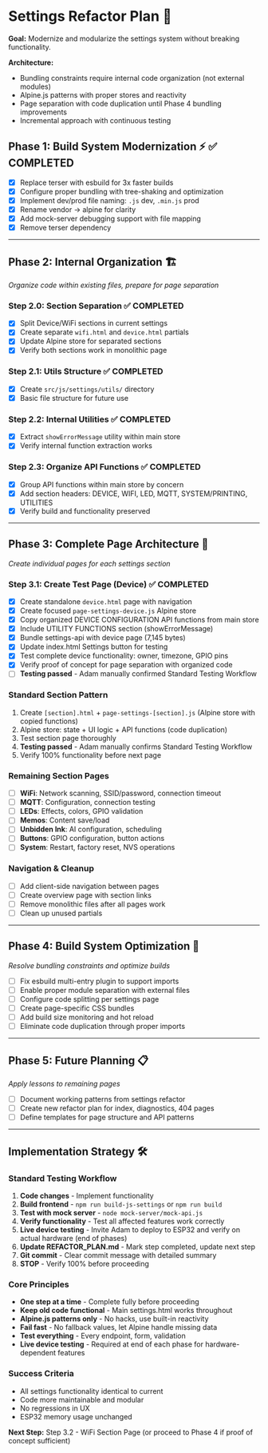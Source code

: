 # Settings Refactor Plan 🎯

**Goal:** Modernize and modularize the settings system without breaking functionality.

**Architecture:**
- Bundling constraints require internal code organization (not external modules)
- Alpine.js patterns with proper stores and reactivity
- Page separation with code duplication until Phase 4 bundling improvements
- Incremental approach with continuous testing

## Phase 1: Build System Modernization ⚡ ✅ COMPLETED

- [x] Replace terser with esbuild for 3x faster builds
- [x] Configure proper bundling with tree-shaking and optimization
- [x] Implement dev/prod file naming: `.js` dev, `.min.js` prod
- [x] Rename vendor → alpine for clarity
- [x] Add mock-server debugging support with file mapping
- [x] Remove terser dependency

---

## Phase 2: Internal Organization 🏗️
*Organize code within existing files, prepare for page separation*

### Step 2.0: Section Separation ✅ COMPLETED
- [x] Split Device/WiFi sections in current settings
- [x] Create separate `wifi.html` and `device.html` partials
- [x] Update Alpine store for separated sections
- [x] Verify both sections work in monolithic page

### Step 2.1: Utils Structure ✅ COMPLETED  
- [x] Create `src/js/settings/utils/` directory
- [x] Basic file structure for future use

### Step 2.2: Internal Utilities ✅ COMPLETED
- [x] Extract `showErrorMessage` utility within main store
- [x] Verify internal function extraction works

### Step 2.3: Organize API Functions ✅ COMPLETED
- [x] Group API functions within main store by concern
- [x] Add section headers: DEVICE, WIFI, LED, MQTT, SYSTEM/PRINTING, UTILITIES  
- [x] Verify build and functionality preserved

---

## Phase 3: Complete Page Architecture 📄
*Create individual pages for each settings section*

### Step 3.1: Create Test Page (Device) ✅ COMPLETED
- [x] Create standalone `device.html` page with navigation
- [x] Create focused `page-settings-device.js` Alpine store  
- [x] Copy organized DEVICE CONFIGURATION API functions from main store
- [x] Include UTILITY FUNCTIONS section (showErrorMessage)
- [x] Bundle settings-api with device page (7,145 bytes)
- [x] Update index.html Settings button for testing
- [x] Test complete device functionality: owner, timezone, GPIO pins
- [x] Verify proof of concept for page separation with organized code
- [ ] **Testing passed** - Adam manually confirmed Standard Testing Workflow

### Standard Section Pattern
1. Create `[section].html` + `page-settings-[section].js` (Alpine store with copied functions)
2. Alpine store: state + UI logic + API functions (code duplication)
3. Test section page thoroughly
4. **Testing passed** - Adam manually confirms Standard Testing Workflow
5. Verify 100% functionality before next page

### Remaining Section Pages
- [ ] **WiFi**: Network scanning, SSID/password, connection timeout
- [ ] **MQTT**: Configuration, connection testing  
- [ ] **LEDs**: Effects, colors, GPIO validation
- [ ] **Memos**: Content save/load
- [ ] **Unbidden Ink**: AI configuration, scheduling
- [ ] **Buttons**: GPIO configuration, button actions
- [ ] **System**: Restart, factory reset, NVS operations

### Navigation & Cleanup
- [ ] Add client-side navigation between pages
- [ ] Create overview page with section links
- [ ] Remove monolithic files after all pages work
- [ ] Clean up unused partials

---

## Phase 4: Build System Optimization 🚀
*Resolve bundling constraints and optimize builds*

- [ ] Fix esbuild multi-entry plugin to support imports
- [ ] Enable proper module separation with external files  
- [ ] Configure code splitting per settings page
- [ ] Create page-specific CSS bundles
- [ ] Add build size monitoring and hot reload
- [ ] Eliminate code duplication through proper imports

---

## Phase 5: Future Planning 📋
*Apply lessons to remaining pages*

- [ ] Document working patterns from settings refactor
- [ ] Create new refactor plan for index, diagnostics, 404 pages
- [ ] Define templates for page structure and API patterns

---

## Implementation Strategy 🛠️

### Standard Testing Workflow
1. **Code changes** - Implement functionality
2. **Build frontend** - `npm run build-js-settings` or `npm run build`
3. **Test with mock server** - `node mock-server/mock-api.js`
4. **Verify functionality** - Test all affected features work correctly
5. **Live device testing** - Invite Adam to deploy to ESP32 and verify on actual hardware (end of phases)
6. **Update REFACTOR_PLAN.md** - Mark step completed, update next step
7. **Git commit** - Clear commit message with detailed summary
8. **STOP** - Verify 100% before proceeding

### Core Principles
- **One step at a time** - Complete fully before proceeding
- **Keep old code functional** - Main settings.html works throughout
- **Alpine.js patterns only** - No hacks, use built-in reactivity
- **Fail fast** - No fallback values, let Alpine handle missing data
- **Test everything** - Every endpoint, form, validation
- **Live device testing** - Required at end of each phase for hardware-dependent features

### Success Criteria
- All settings functionality identical to current
- Code more maintainable and modular
- No regressions in UX
- ESP32 memory usage unchanged

**Next Step:** Step 3.2 - WiFi Section Page (or proceed to Phase 4 if proof of concept sufficient)